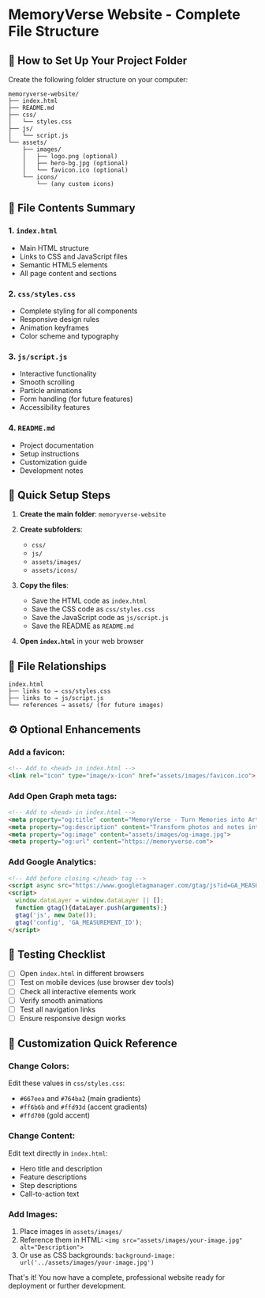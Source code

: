 # MemoryVerse Website - Complete File Structure

## 📁 How to Set Up Your Project Folder

Create the following folder structure on your computer:

```
memoryverse-website/
├── index.html
├── README.md
├── css/
│   └── styles.css
├── js/
│   └── script.js
└── assets/
    ├── images/
    │   ├── logo.png (optional)
    │   ├── hero-bg.jpg (optional)
    │   └── favicon.ico (optional)
    └── icons/
        └── (any custom icons)
```

## 📝 File Contents Summary

### 1. `index.html`
- Main HTML structure
- Links to CSS and JavaScript files
- Semantic HTML5 elements
- All page content and sections

### 2. `css/styles.css`
- Complete styling for all components
- Responsive design rules
- Animation keyframes
- Color scheme and typography

### 3. `js/script.js`
- Interactive functionality
- Smooth scrolling
- Particle animations
- Form handling (for future features)
- Accessibility features

### 4. `README.md`
- Project documentation
- Setup instructions
- Customization guide
- Development notes

## 🚀 Quick Setup Steps

1. **Create the main folder**: `memoryverse-website`

2. **Create subfolders**:
   - `css/`
   - `js/`
   - `assets/images/`
   - `assets/icons/`

3. **Copy the files**:
   - Save the HTML code as `index.html`
   - Save the CSS code as `css/styles.css`
   - Save the JavaScript code as `js/script.js`
   - Save the README as `README.md`

4. **Open `index.html`** in your web browser

## 🔗 File Relationships

```
index.html
├── links to → css/styles.css
├── links to → js/script.js
└── references → assets/ (for future images)
```

## ⚙️ Optional Enhancements

### Add a favicon:
```html
<!-- Add to <head> in index.html -->
<link rel="icon" type="image/x-icon" href="assets/images/favicon.ico">
```

### Add Open Graph meta tags:
```html
<!-- Add to <head> in index.html -->
<meta property="og:title" content="MemoryVerse - Turn Memories into Art">
<meta property="og:description" content="Transform photos and notes into beautiful digital memory books">
<meta property="og:image" content="assets/images/og-image.jpg">
<meta property="og:url" content="https://memoryverse.com">
```

### Add Google Analytics:
```html
<!-- Add before closing </head> tag -->
<script async src="https://www.googletagmanager.com/gtag/js?id=GA_MEASUREMENT_ID"></script>
<script>
  window.dataLayer = window.dataLayer || [];
  function gtag(){dataLayer.push(arguments);}
  gtag('js', new Date());
  gtag('config', 'GA_MEASUREMENT_ID');
</script>
```

## 📱 Testing Checklist

- [ ] Open `index.html` in different browsers
- [ ] Test on mobile devices (use browser dev tools)
- [ ] Check all interactive elements work
- [ ] Verify smooth animations
- [ ] Test all navigation links
- [ ] Ensure responsive design works

## 🎨 Customization Quick Reference

### Change Colors:
Edit these values in `css/styles.css`:
- `#667eea` and `#764ba2` (main gradients)
- `#ff6b6b` and `#ffd93d` (accent gradients)
- `#ffd700` (gold accent)

### Change Content:
Edit text directly in `index.html`:
- Hero title and description
- Feature descriptions
- Step descriptions
- Call-to-action text

### Add Images:
1. Place images in `assets/images/`
2. Reference them in HTML: `<img src="assets/images/your-image.jpg" alt="Description">`
3. Or use as CSS backgrounds: `background-image: url('../assets/images/your-image.jpg')`

That's it! You now have a complete, professional website ready for deployment or further development.

